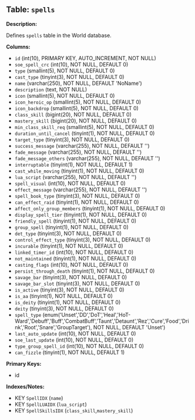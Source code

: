 ## Table: `spells`

**Description:**

Defines `spells` table in the World database.

**Columns:**
- `id` (int(10), PRIMARY KEY, AUTO_INCREMENT, NOT NULL)
- `soe_spell_crc` (int(10), NOT NULL, DEFAULT 0)
- `type` (smallint(5), NOT NULL, DEFAULT 0)
- `cast_type` (tinyint(3), NOT NULL, DEFAULT 0)
- `name` (varchar(250), NOT NULL, DEFAULT 'NoName')
- `description` (text, NOT NULL)
- `icon` (smallint(5), NOT NULL, DEFAULT 0)
- `icon_heroic_op` (smallint(5), NOT NULL, DEFAULT 0)
- `icon_backdrop` (smallint(5), NOT NULL, DEFAULT 0)
- `class_skill` (bigint(20), NOT NULL, DEFAULT 0)
- `mastery_skill` (bigint(20), NOT NULL, DEFAULT 0)
- `min_class_skill_req` (smallint(5), NOT NULL, DEFAULT 0)
- `duration_until_cancel` (tinyint(1), NOT NULL, DEFAULT 0)
- `target_type` (tinyint(3), NOT NULL, DEFAULT 0)
- `success_message` (varchar(255), NOT NULL, DEFAULT '')
- `fade_message` (varchar(255), NOT NULL, DEFAULT '')
- `fade_message_others` (varchar(255), NOT NULL, DEFAULT '')
- `interruptable` (tinyint(1), NOT NULL, DEFAULT 1)
- `cast_while_moving` (tinyint(1), NOT NULL, DEFAULT 0)
- `lua_script` (varchar(255), NOT NULL, DEFAULT '')
- `spell_visual` (int(10), NOT NULL, DEFAULT 0)
- `effect_message` (varchar(255), NOT NULL, DEFAULT '')
- `spell_book_type` (tinyint(3), NOT NULL, DEFAULT 0)
- `can_effect_raid` (tinyint(1), NOT NULL, DEFAULT 0)
- `affect_only_group_members` (tinyint(1), NOT NULL, DEFAULT 0)
- `display_spell_tier` (tinyint(1), NOT NULL, DEFAULT 0)
- `friendly_spell` (tinyint(1), NOT NULL, DEFAULT 0)
- `group_spell` (tinyint(1), NOT NULL, DEFAULT 0)
- `det_type` (tinyint(3), NOT NULL, DEFAULT 0)
- `control_effect_type` (tinyint(3), NOT NULL, DEFAULT 0)
- `incurable` (tinyint(1), NOT NULL, DEFAULT 0)
- `linked_timer_id` (int(10), NOT NULL, DEFAULT 0)
- `not_maintained` (tinyint(1), NOT NULL, DEFAULT 0)
- `casting_flags` (int(10), NOT NULL, DEFAULT 0)
- `persist_through_death` (tinyint(1), NOT NULL, DEFAULT 0)
- `savage_bar` (tinyint(3), NOT NULL, DEFAULT 0)
- `savage_bar_slot` (tinyint(3), NOT NULL, DEFAULT 0)
- `is_active` (tinyint(3), NOT NULL, DEFAULT 0)
- `is_aa` (tinyint(1), NOT NULL, DEFAULT 0)
- `is_deity` (tinyint(1), NOT NULL, DEFAULT 0)
- `deity` (tinyint(3), NOT NULL, DEFAULT 0)
- `spell_type` (enum('Unset','DD','DoT','Heal','HoT-Ward','Debuff','Buff','CombatBuff','Taunt','Detaunt','Rez','Cure','Food','Drink','Root','Snare','GroupTarget'), NOT NULL, DEFAULT 'Unset')
- `last_auto_update` (int(10), NOT NULL, DEFAULT 0)
- `soe_last_update` (int(10), NOT NULL, DEFAULT 0)
- `type_group_spell_id` (int(10), NOT NULL, DEFAULT 0)
- `can_fizzle` (tinyint(1), NOT NULL, DEFAULT 1)

**Primary Keys:**
- id

**Indexes/Notes:**
- KEY `SpellIDX` (`name`)
- KEY `SpellLUAIDX` (`lua_script`)
- KEY `SpellSkillsIDX` (`class_skill`,`mastery_skill`)